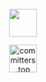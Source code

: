 <div id="42-projects">
  <p align="center">
    <a href="https://github.com/abied-ch">
      <img src="https://img.shields.io/badge/42 PROJECTS-000?logo=42&logoColor=fff&style=plastic" height="50">
    </a>
  </p>
  <div id="commiters-ranking">
    <p align="center">
      <a href="https://user-badge.committers.top/austria/winstonallo">
        <img src="https://user-badge.committers.top/austria/winstonallo.svg" alt="committers.top badge" height="50">
      </a>
    </p>
  </div>
</div>
